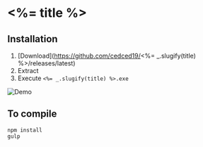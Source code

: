 # <%= title %>


## Installation

1. [Download](https://github.com/cedced19/<%= _.slugify(title) %>/releases/latest)
2. Extract
3. Execute `<%= _.slugify(title) %>.exe`

![Demo](demo.png)

## To compile

```
npm install
gulp
```
